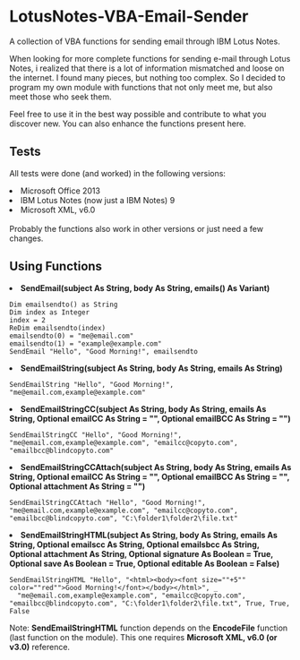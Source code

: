# LotusNotes-VBA-Email-Sender
A collection of VBA functions for sending email through IBM Lotus Notes.

When looking for more complete functions for sending e-mail through Lotus Notes, i realized that there is a lot of information mismatched and loose on the internet.
I found many pieces, but nothing too complex. So I decided to program my own module with functions that not only meet me, but also meet those who seek them.

Feel free to use it in the best way possible and contribute to what you discover new. You can also enhance the functions present here.

<h2>Tests</h2>

All tests were done (and worked) in the following versions:

<uh>
<li>Microsoft Office 2013</li>
<li>IBM Lotus Notes (now just a IBM Notes) 9</li>
<li>Microsoft XML, v6.0</li>
</uh>
<br>
Probably the functions also work in other versions or just need a few changes.

<h2>Using Functions</h2>

<uh>
<li><strong>SendEmail(subject As String, body As String, emails() As Variant)</strong></li>

<pre><code>Dim emailsendto() as String
Dim index as Integer
index = 2
ReDim emailsendto(index)
emailsendto(0) = "me@email.com"
emailsendto(1) = "example@example.com"
SendEmail "Hello", "Good Morning!", emailsendto</code></pre>


<li><strong>SendEmailString(subject As String, body As String, emails As String)</strong></li>

<pre><code>SendEmailString "Hello", "Good Morning!", "me@email.com,example@example.com"</code></pre>


<li><strong>SendEmailStringCC(subject As String, body As String, emails As String, Optional emailCC As String = "", Optional emailBCC As String = "")</strong></li>

<pre><code>SendEmailStringCC "Hello", "Good Morning!", "me@email.com,example@example.com", "emailcc@copyto.com", "emailbcc@blindcopyto.com"</code></pre>


<li><strong>SendEmailStringCCAttach(subject As String, body As String, emails As String, Optional emailCC As String = "", Optional emailBCC As String = "", Optional attachment As String = "")</strong></li>

<pre><code>SendEmailStringCCAttach "Hello", "Good Morning!", "me@email.com,example@example.com", "emailcc@copyto.com", "emailbcc@blindcopyto.com", "C:\folder1\folder2\file.txt"</code></pre>


<li><strong>SendEmailStringHTML(subject As String, body As String, emails As String, Optional emailscc As String, Optional emailsbcc As String, Optional attachment As String, Optional signature As Boolean = True, Optional save As Boolean = True, Optional editable As Boolean = False)</strong></li>

<pre><code>SendEmailStringHTML "Hello", "&lt;html&gt;&lt;body&gt;&lt;font size=""+5"" color=""red""&gt;Good Morning!&lt;/font&gt;&lt;/body&gt;&lt;/html&gt;", _
  "me@email.com,example@example.com", "emailcc@copyto.com", "emailbcc@blindcopyto.com", "C:\folder1\folder2\file.txt", True, True, False</code></pre>

Note: <strong>SendEmailStringHTML</strong> function depends on the <strong>EncodeFile</strong> function (last function on the module). This one requires <strong>Microsoft XML, v6.0 (or v3.0)</strong> reference.
